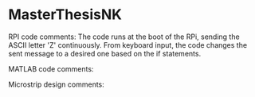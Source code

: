 # MasterThesisNK
RPI code comments:
The code runs at the boot of the RPi, sending the ASCII letter 'Z' continuously. From keyboard input, the code changes the sent message to a desired one based on the if statements. 

MATLAB code comments:

Microstrip design comments:
